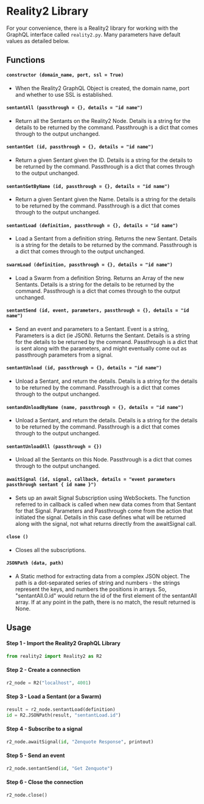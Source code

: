 # Reality2 Library

For your convenience, there is a Reality2 library for working with the GraphQL interface called `reality2.py`.  Many parameters have default values as detailed below.

## Functions

#### `constructor (domain_name, port, ssl = True)`

- When the Reality2 GraphQL Object is created, the domain name, port and whether to use SSL is established.

#### `sentantAll (passthrough = {}, details = "id name")`

- Return all the Sentants on the Reality2 Node.  Details is a string for the details to be returned by the command.  Passthrough is a dict that comes through to the output unchanged.

#### `sentantGet (id, passthrough = {}, details = "id name")`

- Return a given Sentant given the ID.  Details is a string for the details to be returned by the command.  Passthrough is a dict that comes through to the output unchanged.

#### `sentantGetByName (id, passthrough = {}, details = "id name")`

- Return a given Sentant given the Name.  Details is a string for the details to be returned by the command.  Passthrough is a dict that comes through to the output unchanged.

#### `sentantLoad (definition, passthrough = {}, details = "id name")`

- Load a Sentant from a definition string.  Returns the new Sentant.  Details is a string for the details to be returned by the command.  Passthrough is a dict that comes through to the output unchanged.

#### `swarmLoad (definition, passthrough = {}, details = "id name")`

- Load a Swarm from a definition String.  Returns an Array of the new Sentants.  Details is a string for the details to be returned by the command.  Passthrough is a dict that comes through to the output unchanged.

#### `sentantSend (id, event, parameters, passthrough = {}, details = "id name")`

- Send an event and parameters to a Sentant.  Event is a string, Parameters is a dict (ie JSON). Returns the Sentant.  Details is a string for the details to be returned by the command.  Passthrough is a dict that is sent along with the parameters, and might eventually come out as passthrough parameters from a signal.

#### `sentantUnload (id, passthrough = {}, details = "id name")`

- Unload a Sentant, and return the details.  Details is a string for the details to be returned by the command.  Passthrough is a dict that comes through to the output unchanged.

#### `sentandUnloadByName (name, passthrough = {}, details = "id name")`

- Unload a Sentant, and return the details.  Details is a string for the details to be returned by the command.  Passthrough is a dict that comes through to the output unchanged.

#### `sentantUnloadAll (passthrough = {})`

- Unload all the Sentants on this Node.  Passthrough is a dict that comes through to the output unchanged.

#### `awaitSignal (id, signal, callback, details = "event parameters passthrough sentant { id name }")`

- Sets up an await Signal Subscription using WebSockets.  The function referred to in callback is called when new data comes from that Sentant for that Signal.  Parameters and Passthrough come from the action that initiated the signal.  Details in this case defines what will be returned along with the signal, not what returns directly from the awaitSignal call.

#### `close ()`

- Closes all the subscriptions.

#### `JSONPath (data, path)`

- A Static method for extracting data from a complex JSON object.  The path is a dot-separated series of string and numbers - the strings represent the keys, and numbers the positions in arrays.  So, "sentantAll.0.id" would return the id of the first element of the sentantAll array.  If at any point in the path, there is no match, the result returned is None.

## Usage

#### Step 1 - Import the Reality2 GraphQL Library

```python
from reality2 import Reality2 as R2
```

#### Step 2 - Create a connection

```python
r2_node = R2("localhost", 4001)
```

#### Step 3 - Load a Sentant (or a Swarm)

```python
result = r2_node.sentantLoad(definition)
id = R2.JSONPath(result, "sentantLoad.id")
```

#### Step 4 - Subscribe to a signal

```python
r2_node.awaitSignal(id, "Zenquote Response", printout)
```

#### Step 5 - Send an event

```python
r2_node.sentantSend(id, "Get Zenquote")
```

#### Step 6 - Close the connection

```python
r2_node.close()
```

